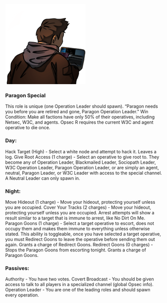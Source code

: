 ![paragonoperationleader.png](Images/paragonoperationleader.png)

### **Paragon Special**

<span class="paragon">
This role is unique (one Operation Leader should spawn).

<span class="paragon">
“Paragon needs you before you are retired and gone, Paragon Operation Leader.”

<span class="paragon">
Win Condition: Make all factions have only 50% of their operatives, including Netsec, W3C, and agents. Opsec R requires the current W3C and agent operative to die once.

### **Day:**

<span class="paragon">
Hack Target (High) - Select a white node and attempt to hack it. Leaves a log.

<span class="paragon">
Give Root Access (1 charge) - Select an operative to give root to. They become any of Operation Leader, Blackmailed Leader, Sociopath Leader, W3C Operation Leader, Paragon Operation Leader, or are simply an agent, neutral, Paragon Leader, or W3C Leader with access to the special channel. A Neutral Leader can only spawn in.

### **Night:**

<span class="paragon">
Move Hideout (1 charge) - Move your hideout, protecting yourself unless you are occupied.

<span class="paragon">
Cover Your Tracks (2 charges) - Move your hideout, protecting yourself unless you are occupied. Arrest attempts will show a result similar to a target that is immune to arrest, like No Dirt On Me.

<span class="paragon">
Paragon Goons (1 charge) - Select a target operative to escort, does not occupy them and makes them immune to everything unless otherwise stated. This ability is toggleable, once you have selected a target operative, you must Redirect Goons to leave the operative before sending them out again. Grants a charge of Redirect Goons.

<span class="paragon">
Redirect Goons (0 charges) - Stops the Paragon Goons from escorting tonight. Grants a charge of Paragon Goons.

### **Passives:**

<span class="paragon">
Authority - You have two votes.

<span class="paragon">
Covert Broadcast - You should be given access to talk to all players in a specialized channel (global Opsec info).

<span class="paragon">
Operation Leader - You are one of the leading roles and should spawn every operation.